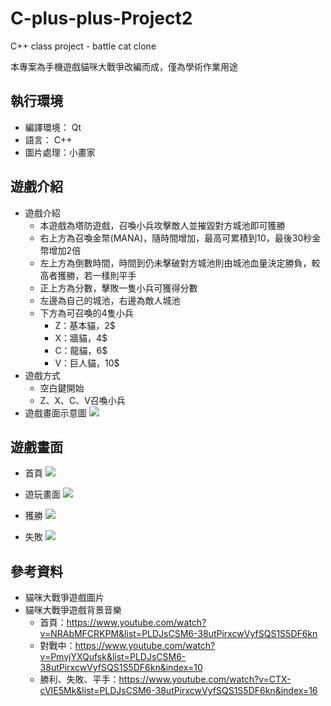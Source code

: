 # C-plus-plus-Project2
C++ class project - battle cat clone

本專案為手機遊戲貓咪大戰爭改編而成，僅為學術作業用途

## 執行環境
- 編譯環境： Qt
- 語言： C++
- 圖片處理：小畫家

## 遊戲介紹
- 遊戲介紹
    - 本遊戲為塔防遊戲，召喚小兵攻擊敵人並摧毀對方城池即可獲勝
    - 右上方為召喚金幣(MANA)，隨時間增加，最高可累積到10，最後30秒金幣增加2倍
    - 左上方為倒數時間，時間到仍未擊破對方城池則由城池血量決定勝負，較高者獲勝，若一樣則平手
    - 正上方為分數，擊敗一隻小兵可獲得分數
    - 左邊為自己的城池，右邊為敵人城池
    - 下方為可召喚的4隻小兵
        - Z：基本貓，2$
        - X：牆貓，4$
        - C：龍貓，6$
        - V：巨人貓，10$
- 遊戲方式
    - 空白鍵開始
    - Z、X、C、V召喚小兵
- 遊戲畫面示意圖
![](https://i.imgur.com/IDG0WFp.png)
## 遊戲畫面
- 首頁
![](https://i.imgur.com/rpjYWca.png)

- 遊玩畫面
![](https://i.imgur.com/rk8HNr2.png)

- 獲勝
![](https://i.imgur.com/tiTIeLU.png)

- 失敗
![](https://i.imgur.com/QwoMky0.png)

## 參考資料
- 貓咪大戰爭遊戲圖片
- 貓咪大戰爭遊戲背景音樂
    - 首頁：https://www.youtube.com/watch?v=NRAbMFCRKPM&list=PLDJsCSM6-38utPirxcwVyfSQS1S5DF6kn
    - 對戰中：https://www.youtube.com/watch?v=PmvjYXQufsk&list=PLDJsCSM6-38utPirxcwVyfSQS1S5DF6kn&index=10
    - 勝利、失敗、平手：https://www.youtube.com/watch?v=CTX-cVIE5Mk&list=PLDJsCSM6-38utPirxcwVyfSQS1S5DF6kn&index=16
